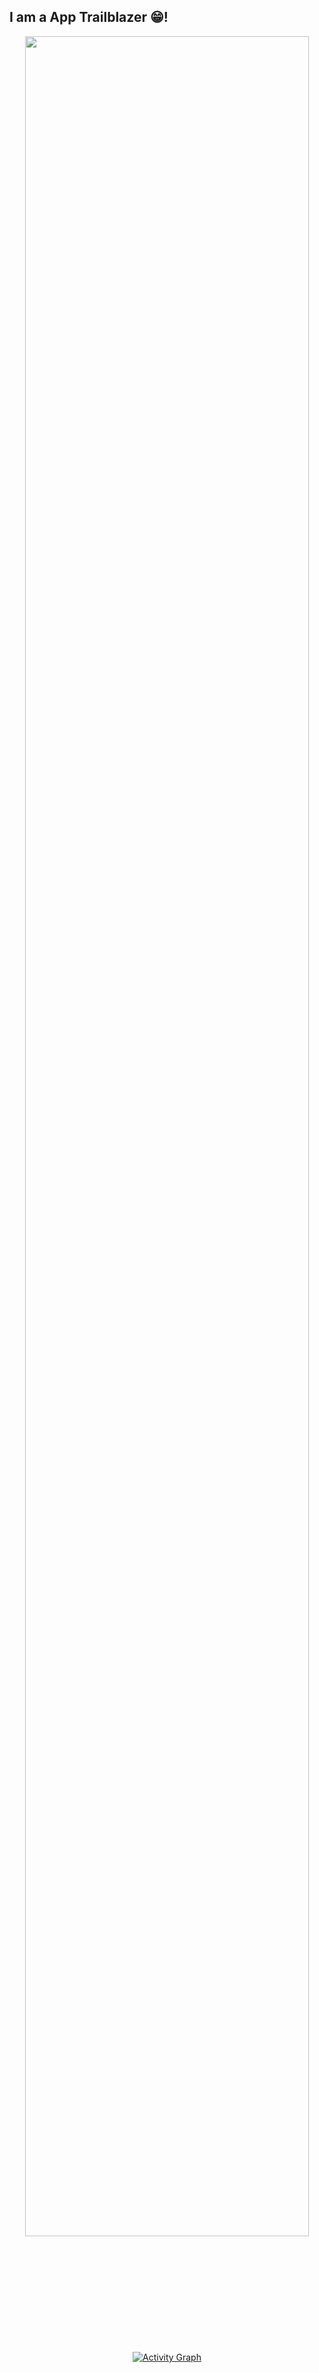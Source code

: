 ## I am a App Trailblazer 😁!
<div align="center">
  <a href="https://github.com/Nodroid7">
   <img src="https://streak-stats.demolab.com?user=Nodroid7&_border=true&theme=dark&hide_border=true&theme=react" style="width: 95%" />
<!--    <img src="https://github-profile-trophy.vercel.app/?username=backendeng&row=2&no-bg=true&column=4&margin-w=15&margin-h=15" alt="backendeng" /> -->
   <img alt="Activity Graph" src="https://github-readme-activity-graph.vercel.app/graph?username=Nodroid7&theme=react-dark&hide_border=true" /> 
  </a>
</div>
